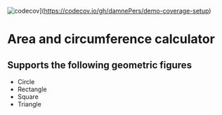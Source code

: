 
![codecov](https://codecov.io/gh/damnePers/demo-coverage-setup/branch/main/graph/badge.svg)](https://codecov.io/gh/damnePers/demo-coverage-setup)
# Area and circumference calculator

## Supports the following geometric figures
- Circle
- Rectangle
- Square
- Triangle
